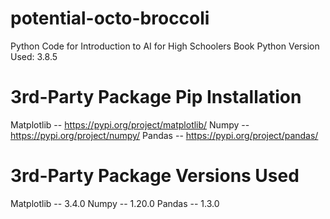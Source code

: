 # potential-octo-broccoli
Python Code for Introduction to AI for High Schoolers Book
Python Version Used: 3.8.5

3rd-Party Package Pip Installation
==================================
Matplotlib -- https://pypi.org/project/matplotlib/
Numpy -- https://pypi.org/project/numpy/
Pandas -- https://pypi.org/project/pandas/

3rd-Party Package Versions Used
===============================
Matplotlib -- 3.4.0
Numpy -- 1.20.0
Pandas -- 1.3.0

